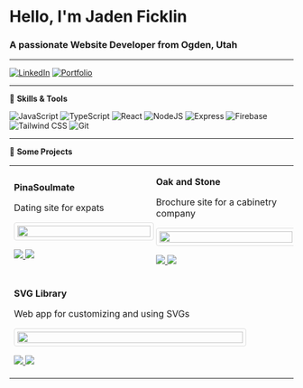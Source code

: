 # Hello, I'm Jaden Ficklin
### A passionate Website Developer from Ogden, Utah

---

[![LinkedIn](https://img.shields.io/badge/LinkedIn-0077B5?style=for-the-badge&logo=linkedin&logoColor=white)](https://www.linkedin.com/in/jaden-ficklin-b1686a21a/)
[![Portfolio](https://img.shields.io/badge/Portfolio-0A0A0A?style=for-the-badge&logo=About.me&logoColor=white)](https://jadenficklin.com/)

---

🔧 **Skills & Tools**

![JavaScript](https://img.shields.io/badge/-JavaScript-yellow?style=flat-square&logo=javascript)
![TypeScript](https://img.shields.io/badge/-TypeScript-blue?style=flat-square&logo=typescript)
![React](https://img.shields.io/badge/-React-black?style=flat-square&logo=react)
![NodeJS](https://img.shields.io/badge/-Node.js-green?style=flat-square&logo=Node.js)
![Express](https://img.shields.io/badge/-Express-lightgrey?style=flat-square&logo=express)
![Firebase](https://img.shields.io/badge/-Firebase-orange?style=flat-square&logo=firebase)
![Tailwind CSS](https://img.shields.io/badge/-Tailwind_CSS-06B6D4?style=flat-square&logo=tailwind-css)
![Git](https://img.shields.io/badge/-Git-black?style=flat-square&logo=git)

---

🚀 **Some Projects**

<table>
  <tr>
    <td width="50%">
      <p><strong>PinaSoulmate</strong></p>
      <p>Dating site for expats</p>
      <img src="https://i.postimg.cc/LXcBTFq4/Screenshot-2023-10-13-152052.png" width="100%" style="border: 1px solid #ddd; border-radius: 4px; padding: 5px; width: 100%; max-width: 400px;"/>
      <p>
        <a href="https://github.com/JadenFicklin/pinaysm">
          <img src="https://img.shields.io/badge/-Github_Repo-100000?style=for-the-badge&logo=github&logoColor=white" />
        </a>
        <a href="https://pinasoulmate.com">
          <img src="https://img.shields.io/badge/-PinaSoulmate_Site-00C7B7?style=for-the-badge&logo=web&logoColor=white" />
        </a>
      </p>
    </td>
    <td width="50%">
      <p><strong>Oak and Stone</strong></p>
      <p>Brochure site for a cabinetry company</p>
      <img src="https://i.postimg.cc/FR54X18j/oakandstone.png" width="100%" style="border: 1px solid #ddd; border-radius: 4px; padding: 5px; width: 100%; max-width: 400px;"/>
      <p>
        <a href="https://github.com/JadenFicklin/Oak-n-stone">
          <img src="https://img.shields.io/badge/-Github_Repo-100000?style=for-the-badge&logo=github&logoColor=white" />
        </a>
        <a href="https://oakandstone.netlify.app/">
          <img src="https://img.shields.io/badge/-OakandStone_Site-00C7B7?style=for-the-badge&logo=web&logoColor=white" />
        </a>
      </p>
    </td>
  </tr>
  <tr>
    <td colspan="2">
      <p><strong>SVG Library</strong></p>
      <p>Web app for customizing and using SVGs</p>
      <img src="https://i.postimg.cc/s21XgBTq/svg.png" width="100%" style="border: 1px solid #ddd; border-radius: 4px; padding: 5px; width: 100%; max-width: 400px;"/>
      <p>
        <a href="https://github.com/JadenFicklin/Oak-n-stone">
          <img src="https://img.shields.io/badge/-Github_Repo-100000?style=for-the-badge&logo=github&logoColor=white" />
        </a>
        <a href="https://oakandstone.netlify.app/">
          <img src="https://img.shields.io/badge/-OakandStone_Site-00C7B7?style=for-the-badge&logo=web&logoColor=white" />
        </a>
      </p>
    </td>
  </tr>
</table>

